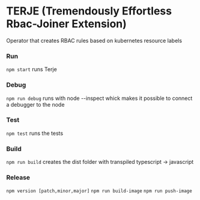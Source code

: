 # TERJE (Tremendously Effortless Rbac-Joiner Extension)
Operator that creates RBAC rules based on kubernetes resource labels

### Run
`npm start` runs Terje

### Debug
`npm run debug` runs with node --inspect whick makes it possible to connect a debugger to the node

### Test
`npm test` runs the tests

### Build
`npm run build` creates the dist folder with transpiled typescript -> javascript

### Release
`npm version [patch,minor,major]`
`npm run build-image`
`npm run push-image`
